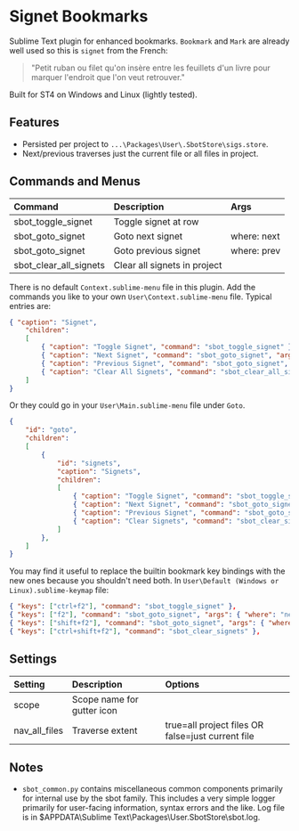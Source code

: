 # Signet Bookmarks

Sublime Text plugin for enhanced bookmarks. `Bookmark` and `Mark` are already well used so
this is `signet` from the French:
> "Petit ruban ou filet qu'on insère entre les feuillets d'un livre pour marquer l'endroit que l'on veut retrouver."

Built for ST4 on Windows and Linux (lightly tested).


## Features

- Persisted per project to `...\Packages\User\.SbotStore\sigs.store`.
- Next/previous traverses just the current file or all files in project.


## Commands and Menus

| Command                    | Description                   | Args             |
| :--------                  | :-------                      | :--------        |
| sbot_toggle_signet         | Toggle signet at row          |                  |
| sbot_goto_signet           | Goto next signet              | where: next      |
| sbot_goto_signet           | Goto previous signet          | where: prev      |
| sbot_clear_all_signets     | Clear all signets in project  |                  |


There is no default `Context.sublime-menu` file in this plugin.
Add the commands you like to your own `User\Context.sublime-menu` file. Typical entries are:
``` json
{ "caption": "Signet",
    "children":
    [
        { "caption": "Toggle Signet", "command": "sbot_toggle_signet" },
        { "caption": "Next Signet", "command": "sbot_goto_signet", "args": { "where": "next" } },
        { "caption": "Previous Signet", "command": "sbot_goto_signet", "args": { "where": "prev" } },
        { "caption": "Clear All Signets", "command": "sbot_clear_all_signets" }
    ]
}
```

Or they could go in your `User\Main.sublime-menu` file under `Goto`.

``` json
{
    "id": "goto",
    "children":
    [
        {
            "id": "signets",
            "caption": "Signets",
            "children":
            [
                { "caption": "Toggle Signet", "command": "sbot_toggle_signet" },
                { "caption": "Next Signet", "command": "sbot_goto_signet", "args": { "where": "next" } },
                { "caption": "Previous Signet", "command": "sbot_goto_signet", "args": { "where": "prev" } },
                { "caption": "Clear Signets", "command": "sbot_clear_signets" },
            ]
        },
    ]
}
```    

You may find it useful to replace the builtin bookmark key bindings with the new ones
because you shouldn't need both. In `User\Default (Windows or Linux).sublime-keymap` file:

``` json
{ "keys": ["ctrl+f2"], "command": "sbot_toggle_signet" },
{ "keys": ["f2"], "command": "sbot_goto_signet", "args": { "where": "next" } },
{ "keys": ["shift+f2"], "command": "sbot_goto_signet", "args": { "where": "prev" } },
{ "keys": ["ctrl+shift+f2"], "command": "sbot_clear_signets" },
```


## Settings
| Setting       | Description                 | Options                                              |
| :--------     | :-------                    | :------                                              |
| scope         | Scope name for gutter icon  |                                                      |
| nav_all_files | Traverse extent             | true=all project files OR false=just current file    |

## Notes

- `sbot_common.py` contains miscellaneous common components primarily for internal use by the sbot family.
  This includes a very simple logger primarily for user-facing information, syntax errors and the like.
  Log file is in $APPDATA\Sublime Text\Packages\User\.SbotStore\sbot.log.
